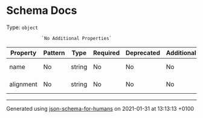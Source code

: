 # Schema Docs

Type: `object`

                 `No Additional Properties`

| Property | Pattern | Type | Required | Deprecated | Additional | Description |
| -------- | ------- | ---- | -------- | ---------- | ---------- | ----------- |
|name|No|string|No|No| No|a filled string|
|alignment|No|string|No|No| No|a filled string|

----------------------------------------------------------------------------------------------------------------------------
Generated using [json-schema-for-humans](https://github.com/coveooss/json-schema-for-humans) on 2021-01-31 at 13:13:13 +0100